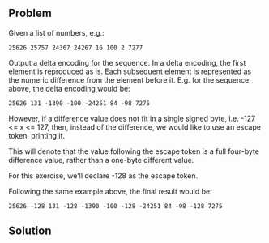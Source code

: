 ## Problem
Given a list of numbers, e.g.:

```
25626 25757 24367 24267 16 100 2 7277
```

Output a delta encoding for the sequence. In a delta encoding, the first
element is reproduced as is. Each subsequent element is represented as the
numeric difference from the element before it. E.g. for the sequence above,
the delta encoding would be:

```
25626 131 -1390 -100 -24251 84 -98 7275
```

However, if a difference value does not fit in a single signed byte,
i.e. -127 <= x <= 127, then, instead of the difference, we would like
to use an escape token, printing it.

This will denote that the value following the escape token is a full
four-byte difference value, rather than a one-byte different value.

For this exercise, we'll declare -128 as the escape token.

Following the same example above, the final result would be:
```
25626 -128 131 -128 -1390 -100 -128 -24251 84 -98 -128 7275
```
## Solution
```java
```
